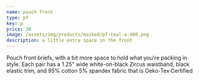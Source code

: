 ```yaml
---
name: pouch front
type: pf
key: p
price: 30
image: /assets/img/products/masked/pf-teal-a-400.png
description: a little extra space in the front
---
```


Pouch front briefs, with a bit more space to hold what you're packing in style.
Each pair has a 1.25" wide white-on-black Zircus waistband, black elastic trim,
and 95% cotton 5% spandex fabric that is Oeko-Tex Certified
